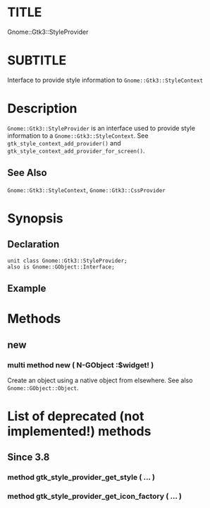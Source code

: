 TITLE
=====

Gnome::Gtk3::StyleProvider

SUBTITLE
========

Interface to provide style information to `Gnome::Gtk3::StyleContext`

Description
===========

`Gnome::Gtk3::StyleProvider` is an interface used to provide style information to a `Gnome::Gtk3::StyleContext`. See `gtk_style_context_add_provider()` and `gtk_style_context_add_provider_for_screen()`.

See Also
--------

`Gnome::Gtk3::StyleContext`, `Gnome::Gtk3::CssProvider`

Synopsis
========

Declaration
-----------

    unit class Gnome::Gtk3::StyleProvider;
    also is Gnome::GObject::Interface;

Example
-------

Methods
=======

new
---

### multi method new ( N-GObject :$widget! )

Create an object using a native object from elsewhere. See also `Gnome::GObject::Object`.

List of deprecated (not implemented!) methods
=============================================

Since 3.8
---------

### method gtk_style_provider_get_style ( ... )

### method gtk_style_provider_get_icon_factory ( ... )

